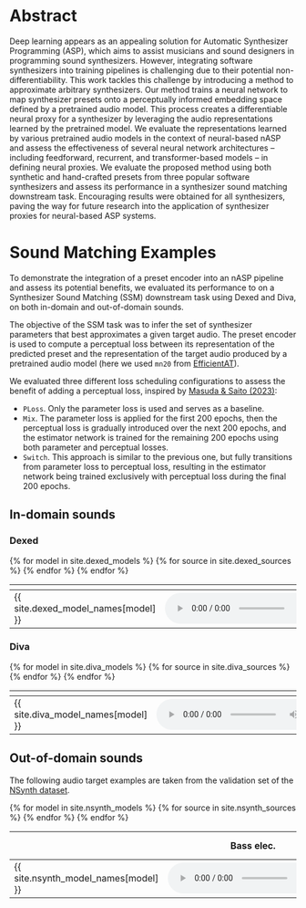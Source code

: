 
<script type="text/x-mathjax-config"> MathJax.Hub.Config({ TeX: { equationNumbers: { autoNumber: "all" } } }); </script>
<script type="text/x-mathjax-config">
	MathJax.Hub.Config({
		tex2jax: {
			inlineMath: [ ['$','$'], ["\\(","\\)"] ],
      processEscapes: true
  }
});
</script>
<script src="https://cdn.mathjax.org/mathjax/latest/MathJax.js?config=TeX-AMS-MML_HTMLorMML" type="text/javascript"></script>

<!-- ... -->

<link href="https://maxcdn.bootstrapcdn.com/font-awesome/4.7.0/css/font-awesome.min.css" rel="stylesheet" integrity="sha384-wvfXpqpZZVQGK6TAh5PVlGOfQNHSoD2xbE+QkPxCAFlNEevoEH3Sl0sibVcOQVnN" crossorigin="anonymous" />
<link rel="stylesheet" href="{{ site.baseurl}}/css/trackswitch.min.css" />


# Abstract
Deep learning appears as an appealing solution for Automatic Synthesizer Programming (ASP), which aims to assist musicians and sound designers in programming sound synthesizers. However, integrating software synthesizers into training pipelines is challenging due to their potential non-differentiability. This work tackles this challenge by introducing a method to approximate arbitrary synthesizers. Our method trains a neural network to map synthesizer presets onto a perceptually informed embedding space defined by a pretrained audio model. This process creates a differentiable neural proxy for a synthesizer by leveraging the audio representations learned by the pretrained model. We evaluate the representations learned by various pretrained audio models in the context of neural-based nASP and assess the effectiveness of several neural network architectures – including feedforward, recurrent, and transformer-based models – in defining neural proxies. We evaluate the proposed method using both synthetic and hand-crafted presets from three popular software synthesizers and assess its performance in a synthesizer sound matching downstream task. Encouraging results were obtained for all synthesizers, paving the way for future research into the application of synthesizer proxies for neural-based ASP systems.

# Sound Matching Examples
To demonstrate the integration of a preset encoder into an nASP pipeline and assess its potential benefits, we evaluated its performance to on a Synthesizer Sound Matching (SSM) downstream task using Dexed and Diva, on both in-domain and out-of-domain sounds. 

The objective of the SSM task was to infer the set of synthesizer parameters that best approximates a given target audio. The preset encoder is used to compute a perceptual loss between its representation of the predicted preset and the representation of the target audio produced by a pretrained audio model (here we used `mn20` from [EfficientAT](https://github.com/fschmid56/EfficientAT_HEAR/)). 


We evaluated three different loss scheduling configurations to assess the benefit of adding a perceptual loss, inspired by [Masuda & Saito (2023)](https://github.com/hyakuchiki/SSSSM-DDSP):
- `PLoss`. Only the parameter loss is used and serves as a baseline.
- `Mix`. The parameter loss is applied for the first 200 epochs, then the perceptual loss is gradually introduced over the next 200 epochs, and the estimator network is trained for the remaining 200 epochs using both parameter and perceptual losses.
- `Switch`. This approach is similar to the previous one, but fully transitions from parameter loss to perceptual loss, resulting in the estimator network being trained exclusively with perceptual loss during the final 200 epochs.

## In-domain sounds
### Dexed

<table>
  <thead>
    <tr>
      <th></th>
      <th></th>
      <th></th>
      <th></th>
      <th></th>
      <th></th>
      <th></th>
      <th></th>
      <th></th>
      <th></th>
      <th></th>
    </tr>
  </thead>
  <tbody>
    {% for model in site.dexed_models %}
    <tr>
      <td>{{ site.dexed_model_names[model] }}</td>
      {% for source in site.dexed_sources %}
      <td><audio src="{{ site.baseurl }}/assets/audio/dexed/{{ source }}_{{ model | downcase | replace: ' ', '-' }}.wav" controls></audio></td>
      {% endfor %}
    </tr>
    {% endfor %}
  </tbody>
</table>

### Diva

<table>
  <thead>
    <tr>
      <th></th>
      <th></th>
      <th></th>
      <th></th>
      <th></th>
      <th></th>
      <th></th>
      <th></th>
      <th></th>
      <th></th>
    </tr>
  </thead>
  <tbody>
    {% for model in site.diva_models %}
    <tr>
      <td>{{ site.diva_model_names[model] }}</td>
      {% for source in site.diva_sources %}
      <td><audio src="{{ site.baseurl }}/assets/audio/diva/{{ source }}_{{ model | downcase | replace: ' ', '-' }}.wav" controls></audio></td>
      {% endfor %}
    </tr>
    {% endfor %}
  </tbody>
</table>


## Out-of-domain sounds
The following audio target examples are taken from the validation set of the [NSynth dataset](https://magenta.tensorflow.org/datasets/nsynth).

<table>
  <thead>
    <tr>
      <th></th>
      <th>Bass elec.</th>
      <th>Bass synth.</th>
      <th>Brass ac.</th>
      <th>Flute synth.</th>
      <th>Guitar elec.</th>
      <th>Keyboard elec.</th>
      <th>Mallet ac.</th>
      <th>Reed ac.</th>
      <th>String ac.</th>
      <th>Vocal ac.</th>
    </tr>
  </thead>
  <tbody>
    {% for model in site.nsynth_models %}
    <tr>
      <td>{{ site.nsynth_model_names[model] }}</td>
      {% for source in site.nsynth_sources %}
      <td><audio src="{{ site.baseurl }}/assets/audio/nsynth/{{ source }}_{{ model | downcase | replace: ' ', '-' }}.wav" controls></audio></td>
      {% endfor %}
    </tr>
    {% endfor %}
  </tbody>
</table>
